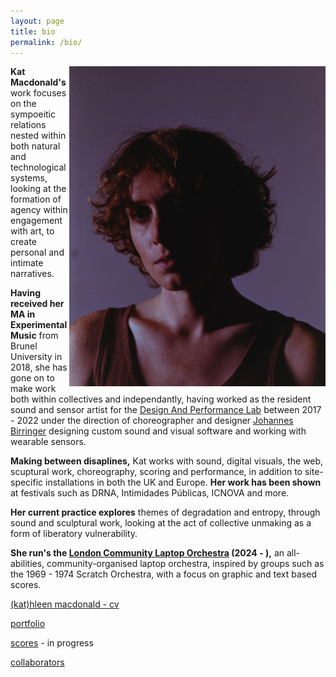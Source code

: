```yaml
---
layout: page
title: bio
permalink: /bio/
---
```


[<img src="/assets/img/me/closeup.jpeg" height="512px" width="410px" ALIGN="right"/>](## "photo by Niamh Bennett")

**Kat Macdonald's** work focuses on the sympoeitic relations nested within both natural and technological systems, looking at the formation of agency within engagement with art, to create personal and intimate narratives.

**Having received her MA in Experimental Music** from Brunel University in 2018, she has gone on to make work both within collectives and independantly, having worked as the resident sound and sensor artist for the [Design And Performance Lab][dap] between 2017 - 2022 under the direction of choreographer and designer [Johannes Birringer][johan] designing custom sound and visual software and working with wearable sensors.

**Making between disaplines,** Kat works with sound, digital visuals, the web, scuptural work, choreography, scoring and performance, in addition to site-specific installations in both the UK and Europe. **Her work has been shown** at festivals such as DRNA, Intimidades Públicas, ICNOVA and more.

**Her current practice explores** themes of degradation and entropy, through sound and sculptural work, looking at the act of collective unmaking as a form of liberatory vulnerability. 

**She run's the [London Community Laptop Orchestra][lclo] (2024 - ),** an all-abilities, community-organised laptop orchestra, inspired by groups such as the 1969 - 1974 Scratch Orchestra, with a focus on graphic and text based scores.

<a href="https://docs.google.com/spreadsheets/d/1JqpBOtxf0bm9doWVSXUzWrlF9gB2g6pVTU80cvIqGaI/edit?gid=0#gid=0">(kat)hleen macdonald - cv</a>

[portfolio][portf]

[scores][scores] - in progress

[collaborators][collabs]

[kat-website]:https://otherkat.com
[shed]: /performances/2024-07-14-shedding-at-gallery-puzić.html
[scores]: /scores/
[lclo]:https://lclo.otherkat.com
[collabs]: /collaborators/
[johan]: https://en.wikipedia.org/wiki/Johannes_Birringer
[dap]: https://dap-lab.brunel.ac.uk/arch.html
[toto]: http://actingnow.co.uk/what-is-theatre-of-the-oppressed/
[portf]: /portfolio/